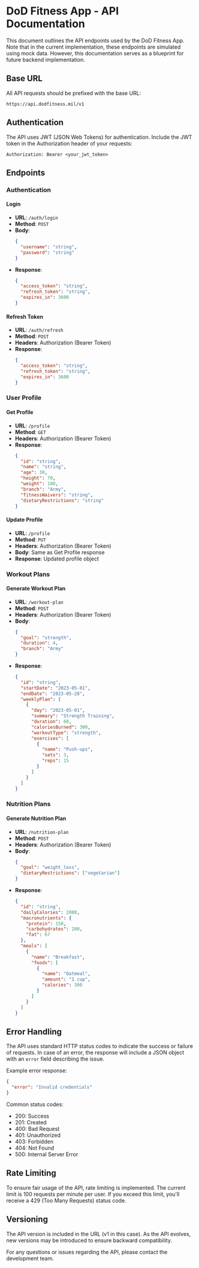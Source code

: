# DoD Fitness App - API Documentation

This document outlines the API endpoints used by the DoD Fitness App. Note that in the current implementation, these endpoints are simulated using mock data. However, this documentation serves as a blueprint for future backend implementation.

## Base URL

All API requests should be prefixed with the base URL:

```
https://api.dodfitness.mil/v1
```

## Authentication

The API uses JWT (JSON Web Tokens) for authentication. Include the JWT token in the Authorization header of your requests:

```
Authorization: Bearer <your_jwt_token>
```

## Endpoints

### Authentication

#### Login

- **URL**: `/auth/login`
- **Method**: `POST`
- **Body**:
  ```json
  {
    "username": "string",
    "password": "string"
  }
  ```
- **Response**:
  ```json
  {
    "access_token": "string",
    "refresh_token": "string",
    "expires_in": 3600
  }
  ```

#### Refresh Token

- **URL**: `/auth/refresh`
- **Method**: `POST`
- **Headers**: Authorization (Bearer Token)
- **Response**:
  ```json
  {
    "access_token": "string",
    "refresh_token": "string",
    "expires_in": 3600
  }
  ```

### User Profile

#### Get Profile

- **URL**: `/profile`
- **Method**: `GET`
- **Headers**: Authorization (Bearer Token)
- **Response**:
  ```json
  {
    "id": "string",
    "name": "string",
    "age": 30,
    "height": 70,
    "weight": 180,
    "branch": "Army",
    "fitnessWaivers": "string",
    "dietaryRestrictions": "string"
  }
  ```

#### Update Profile

- **URL**: `/profile`
- **Method**: `PUT`
- **Headers**: Authorization (Bearer Token)
- **Body**: Same as Get Profile response
- **Response**: Updated profile object

### Workout Plans

#### Generate Workout Plan

- **URL**: `/workout-plan`
- **Method**: `POST`
- **Headers**: Authorization (Bearer Token)
- **Body**:
  ```json
  {
    "goal": "strength",
    "duration": 4,
    "branch": "Army"
  }
  ```
- **Response**:
  ```json
  {
    "id": "string",
    "startDate": "2023-05-01",
    "endDate": "2023-05-28",
    "weeklyPlan": [
      {
        "day": "2023-05-01",
        "summary": "Strength Training",
        "duration": 60,
        "caloriesBurned": 300,
        "workoutType": "strength",
        "exercises": [
          {
            "name": "Push-ups",
            "sets": 3,
            "reps": 15
          }
        ]
      }
    ]
  }
  ```

### Nutrition Plans

#### Generate Nutrition Plan

- **URL**: `/nutrition-plan`
- **Method**: `POST`
- **Headers**: Authorization (Bearer Token)
- **Body**:
  ```json
  {
    "goal": "weight_loss",
    "dietaryRestrictions": ["vegetarian"]
  }
  ```
- **Response**:
  ```json
  {
    "id": "string",
    "dailyCalories": 2000,
    "macronutrients": {
      "protein": 150,
      "carbohydrates": 200,
      "fat": 67
    },
    "meals": [
      {
        "name": "Breakfast",
        "foods": [
          {
            "name": "Oatmeal",
            "amount": "1 cup",
            "calories": 300
          }
        ]
      }
    ]
  }
  ```

## Error Handling

The API uses standard HTTP status codes to indicate the success or failure of requests. In case of an error, the response will include a JSON object with an `error` field describing the issue.

Example error response:

```json
{
  "error": "Invalid credentials"
}
```

Common status codes:

- 200: Success
- 201: Created
- 400: Bad Request
- 401: Unauthorized
- 403: Forbidden
- 404: Not Found
- 500: Internal Server Error

## Rate Limiting

To ensure fair usage of the API, rate limiting is implemented. The current limit is 100 requests per minute per user. If you exceed this limit, you'll receive a 429 (Too Many Requests) status code.

## Versioning

The API version is included in the URL (v1 in this case). As the API evolves, new versions may be introduced to ensure backward compatibility.

For any questions or issues regarding the API, please contact the development team.
